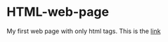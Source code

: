 # HTML-web-page
My first web page with only html tags. This is the [link](http://mertkemancilik.orgfree.com/index.html)
